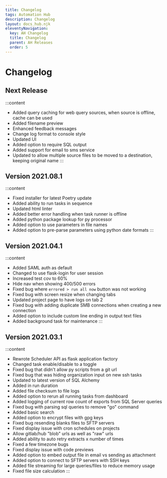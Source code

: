 ```yaml
---
title: Changelog
tags: Automation Hub
description: Changelog
layout: docs_hub.njk
eleventyNavigation:
  key: AH Changelog
  title: Changelog
  parent: AH Releases
  order: 5
---
```


# Changelog

## Next Release

:::content
- Added query caching for web query sources, when source is offline, cache can be used
- Added filename preview
- Enhanced feedback messages
- Change log format to console style
- Updated UI
- Added option to require SQL output
- Added support for email to sms service
- Updated to allow multiple source files to be moved to a destination, keeping original name
:::

## Version 2021.08.1

:::content
- Fixed installer for latest Poetry update
- Added ability to run tasks in sequence
- Updated html linter
- Added better error handling when task runner is offline
- Added python package lookup for py processor
- Added option to use parameters in file names
- Added option to pre-parse parameters using python date formats
:::

## Version 2021.04.1

:::content
- Added SAML auth as default
- Changed to use flask-login for user session
- Increased test cov to 60%
- Hide nav when showing 400/500 errors
- Fixed bug where ``errored > run all now`` button was not working
- Fixed bug with screen resize when changing tabs
- Updated project page to have logs on tab 2
- Fixed bug with adding duplicate SMB connections when creating a new connection
- Added option to include custom line ending in output text files
- Added background task for maintenance
:::

## Version 2021.03.1

:::content
- Rewrote Scheduler API as flask application factory
- Changed task enable/disable to a toggle
- Fixed bug that didn't allow py scripts from a git url
- Fixed bug that was hiding organization input on new ssh tasks
- Updated to latest version of SQL Alchemy
- Added in run duration
- Added file checksum to file logs
- Added option to rerun all running tasks from dashboard
- Added logging of current row count of exports from SQL Server queries
- Fixed bug with parsing sql queries to remove "go" command
- Added basic search
- Added option to encrypt files with gpg keys
- Fixed bug resending blanks files to SFTP servers
- Fixed display issue with cron schedules on projects
- Allow gitlab/hub "blob" urls as well as "raw" urls
- Added ability to auto retry extracts x number of times
- Fixed a few timezone bugs
- Fixed display issue with code previews
- Added option to embed output file in email vs sending as attachment
- Added option to connect to SFTP servers with SSH keys
- Added file streaming for large queries/files to reduce memory usage
- Fixed file size calculation
:::
